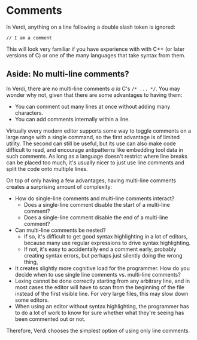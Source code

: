 # Comments
In Verdi, anything on a line following a double slash token is ignored:
```
// I am a comment
```
This will look very familiar if you have experience with with C++ (or later versions of C) or one of the many languages that take syntax from them.

## Aside: No multi-line comments?
In Verdi, there are no multi-line comments _a la_ C's `/* ... */`.  You may wonder why not, given that there are some advantages to having them:

* You can comment out many lines at once without adding many characters.
* You can add comments internally within a line.

Virtually every modern editor supports some way to toggle comments on a large range with a single command, so the first advantage is of limited utility.
The second can still be useful, but its use can also make code difficult to read, and encourage antipatterns like embedding tool data in such comments.
As long as a language doesn't restrict where line breaks can be placed too much, it's usually nicer to just use line comments and split the code onto multiple lines.

On top of only having a few advantages, having multi-line comments creates a surprising amount of complexity:

* How do single-line comments and multi-line comments interact?
	* Does a single-line comment disable the start of a multi-line comment?
	* Does a single-line comment disable the end of a multi-line comment?
* Can multi-line comments be nested?
	* If so, it's difficult to get good syntax highlighting in a lot of editors, because many use regular expressions to drive syntax highlighting.
	* If not, it's easy to accidentally end a comment early, probably creating syntax errors, but perhaps just silently doing the wrong thing,
* It creates slightly more cognitive load for the programmer.  How do you decide when to use single line comments vs. multi-line comments?
* Lexing cannot be done correctly starting from any arbitrary line, and in most cases the editor will have to scan from the beginning of the file instead of the first visible line.  For very large files, this may slow down some editors.
* When using an editor without syntax highlighting, the programmer has to do a lot of work to know for sure whether what they're seeing has been commented out or not.

Therefore, Verdi chooses the simplest option of using only line comments.
